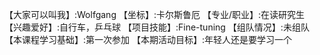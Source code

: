 【大家可以叫我】:Wolfgang 
【坐标】:卡尔斯鲁厄
【专业/职业】:在读研究生
【兴趣爱好】:自行车，乒乓球
【项目技能】:Fine-tuning
【组队情况】:未组队
【本课程学习基础】:第一次参加
【本期活动目标】:年轻人还是要学习一个
